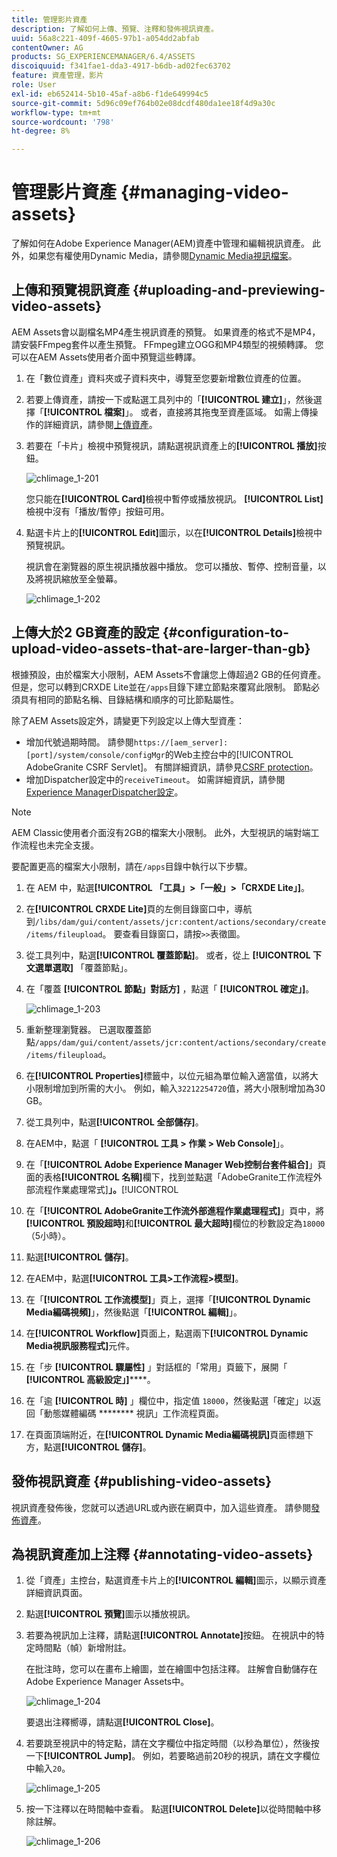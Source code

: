 ```yaml
---
title: 管理影片資產
description: 了解如何上傳、預覽、注釋和發佈視訊資產。
uuid: 56a8c221-409f-4605-97b1-a054dd2abfab
contentOwner: AG
products: SG_EXPERIENCEMANAGER/6.4/ASSETS
discoiquuid: f341fae1-dda3-4917-b6db-ad02fec63702
feature: 資產管理，影片
role: User
exl-id: eb652414-5b10-45af-a8b6-f1de649994c5
source-git-commit: 5d96c09ef764b02e08dcdf480da1ee18f4d9a30c
workflow-type: tm+mt
source-wordcount: '798'
ht-degree: 8%

---
```


# 管理影片資產 {#managing-video-assets}

了解如何在Adobe Experience Manager(AEM)資產中管理和編輯視訊資產。 此外，如果您有權使用Dynamic Media，請參閱[Dynamic Media視訊檔案](video.md)。

## 上傳和預覽視訊資產 {#uploading-and-previewing-video-assets}

AEM Assets會以副檔名MP4產生視訊資產的預覽。 如果資產的格式不是MP4，請安裝FFmpeg套件以產生預覽。 FFmpeg建立OGG和MP4類型的視頻轉譯。 您可以在AEM Assets使用者介面中預覽這些轉譯。

1. 在「數位資產」資料夾或子資料夾中，導覽至您要新增數位資產的位置。
1. 若要上傳資產，請按一下或點選工具列中的「**[!UICONTROL 建立]**」，然後選擇「**[!UICONTROL 檔案]**」。 或者，直接將其拖曳至資產區域。 如需上傳操作的詳細資訊，請參閱[上傳資產](managing-assets-touch-ui.md#uploading-assets)。
1. 若要在「卡片」檢視中預覽視訊，請點選視訊資產上的&#x200B;**[!UICONTROL 播放]**&#x200B;按鈕。

   ![chlimage_1-201](assets/chlimage_1-201.png)

   您只能在&#x200B;**[!UICONTROL Card]**&#x200B;檢視中暫停或播放視訊。 **[!UICONTROL List]**&#x200B;檢視中沒有「播放/暫停」按鈕可用。

1. 點選卡片上的&#x200B;**[!UICONTROL Edit]**&#x200B;圖示，以在&#x200B;**[!UICONTROL Details]**&#x200B;檢視中預覽視訊。

   視訊會在瀏覽器的原生視訊播放器中播放。 您可以播放、暫停、控制音量，以及將視訊縮放至全螢幕。

   ![chlimage_1-202](assets/chlimage_1-202.png)

## 上傳大於2 GB資產的設定 {#configuration-to-upload-video-assets-that-are-larger-than-gb}

根據預設，由於檔案大小限制，AEM Assets不會讓您上傳超過2 GB的任何資產。 但是，您可以轉到CRXDE Lite並在`/apps`目錄下建立節點來覆寫此限制。 節點必須具有相同的節點名稱、目錄結構和順序的可比節點屬性。

除了AEM Assets設定外，請變更下列設定以上傳大型資產：

* 增加代號過期時間。 請參閱`https://[aem_server]:[port]/system/console/configMgr`的Web主控台中的[!UICONTROL AdobeGranite CSRF Servlet]。 有關詳細資訊，請參見[CSRF protection](/help/sites-developing/csrf-protection.md)。
* 增加Dispatcher設定中的`receiveTimeout`。 如需詳細資訊，請參閱[Experience ManagerDispatcher設定](https://docs.adobe.com/content/help/en/experience-manager-dispatcher/using/configuring/dispatcher-configuration.html#renders-options)。

>[!NOTE]
>
>AEM Classic使用者介面沒有2GB的檔案大小限制。 此外，大型視訊的端對端工作流程也未完全支援。

要配置更高的檔案大小限制，請在`/apps`目錄中執行以下步驟。

1. 在 AEM 中，點選&#x200B;**[!UICONTROL 「工具」>「一般」>「CRXDE Lite」]**。
1. 在&#x200B;**[!UICONTROL CRXDE Lite]**&#x200B;頁的左側目錄窗口中，導航到`/libs/dam/gui/content/assets/jcr:content/actions/secondary/create/items/fileupload`。 要查看目錄窗口，請按`>>`表徵圖。
1. 從工具列中，點選&#x200B;**[!UICONTROL 覆蓋節點]**。 或者，從上 **[!UICONTROL 下文選單選取]** 「覆蓋節點」。
1. 在「覆蓋 **[!UICONTROL 節點」對話方]** ，點選「 **[!UICONTROL 確定」]**。

   ![chlimage_1-203](assets/chlimage_1-203.png)

1. 重新整理瀏覽器。 已選取覆蓋節點`/apps/dam/gui/content/assets/jcr:content/actions/secondary/create/items/fileupload`。
1. 在&#x200B;**[!UICONTROL Properties]**&#x200B;標籤中，以位元組為單位輸入適當值，以將大小限制增加到所需的大小。 例如，輸入`32212254720`值，將大小限制增加為30 GB。

1. 從工具列中，點選&#x200B;**[!UICONTROL 全部儲存]**。
1. 在AEM中，點選「 **[!UICONTROL 工具 > 作業 > Web Console]**」。
1. 在「**[!UICONTROL Adobe Experience Manager Web控制台套件組合]**」頁面的表格&#x200B;**[!UICONTROL 名稱]**&#x200B;欄下，找到並點選「AdobeGranite工作流程外部流程作業處理常式&#x200B;]**」。**[!UICONTROL 
1. 在「**[!UICONTROL AdobeGranite工作流外部進程作業處理程式]**」頁中，將&#x200B;**[!UICONTROL 預設超時]**&#x200B;和&#x200B;**[!UICONTROL 最大超時]**&#x200B;欄位的秒數設定為`18000`（5小時）。
1. 點選&#x200B;**[!UICONTROL 儲存]**。
1. 在AEM中，點選&#x200B;**[!UICONTROL 工具>工作流程>模型]**。
1. 在「**[!UICONTROL 工作流模型]**」頁上，選擇「**[!UICONTROL Dynamic Media編碼視頻]**」，然後點選「**[!UICONTROL 編輯]**」。
1. 在&#x200B;**[!UICONTROL Workflow]**&#x200B;頁面上，點選兩下&#x200B;**[!UICONTROL Dynamic Media視訊服務程式]**&#x200B;元件。
1. 在「步 **[!UICONTROL 驟屬性]** 」對話框的「常用」頁籤下，展開「 **[!UICONTROL 高級設定」]******。
1. 在「逾 **[!UICONTROL 時]** 」欄位中，指定值 `18000`，然後點選「確定」以返回「動態媒體編碼 ******** 視訊」工作流程頁面。
1. 在頁面頂端附近，在&#x200B;**[!UICONTROL Dynamic Media編碼視訊]**&#x200B;頁面標題下方，點選&#x200B;**[!UICONTROL 儲存]**。

## 發佈視訊資產 {#publishing-video-assets}

視訊資產發佈後，您就可以透過URL或內嵌在網頁中，加入這些資產。 請參閱[發佈資產](publishing-dynamicmedia-assets.md)。

## 為視訊資產加上注釋 {#annotating-video-assets}

1. 從「資產」主控台，點選資產卡片上的&#x200B;**[!UICONTROL 編輯]**&#x200B;圖示，以顯示資產詳細資訊頁面。
1. 點選&#x200B;**[!UICONTROL 預覽]**&#x200B;圖示以播放視訊。
1. 若要為視訊加上注釋，請點選&#x200B;**[!UICONTROL Annotate]**&#x200B;按鈕。 在視訊中的特定時間點（幀）新增附註。

   在批注時，您可以在畫布上繪圖，並在繪圖中包括注釋。 註解會自動儲存在Adobe Experience Manager Assets中。

   ![chlimage_1-204](assets/chlimage_1-204.png)

   要退出注釋嚮導，請點選&#x200B;**[!UICONTROL Close]**。

1. 若要跳至視訊中的特定點，請在文字欄位中指定時間（以秒為單位），然後按一下&#x200B;**[!UICONTROL Jump]**。 例如，若要略過前20秒的視訊，請在文字欄位中輸入`20`。

   ![chlimage_1-205](assets/chlimage_1-205.png)

1. 按一下注釋以在時間軸中查看。 點選&#x200B;**[!UICONTROL Delete]**&#x200B;以從時間軸中移除註解。

   ![chlimage_1-206](assets/chlimage_1-206.png)
